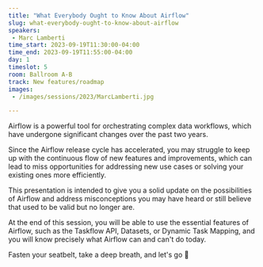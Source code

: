 ```yaml
---
title: "What Everybody Ought to Know About Airflow"
slug: what-everybody-ought-to-know-about-airflow
speakers:
 - Marc Lamberti
time_start: 2023-09-19T11:30:00-04:00
time_end: 2023-09-19T11:55:00-04:00
day: 1
timeslot: 5
room: Ballroom A-B
track: New features/roadmap
images:
 - /images/sessions/2023/MarcLamberti.jpg

---
```


Airflow is a powerful tool for orchestrating complex data workflows, which have undergone significant changes over the past two years.
 
Since the Airflow release cycle has accelerated, you may struggle to keep up with the continuous flow of new features and improvements, which can lead to miss opportunities for addressing new use cases or solving your existing ones more efficiently.
 
This presentation is intended to give you a solid update on the possibilities of Airflow and address misconceptions you may have heard or still believe that used to be valid but no longer are.
 
At the end of this session, you will be able to use the essential features of Airflow, such as the Taskflow API, Datasets, or Dynamic Task Mapping, and you will know precisely what Airflow can and can't do today.
 
Fasten your seatbelt, take a deep breath, and let's go 🚀
